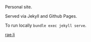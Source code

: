 Personal site.

Served via Jekyll and Github Pages.

To run locally `bundle exec jekyll serve`.

[rae.li](https://rae.li)
